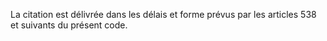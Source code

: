 La citation est délivrée dans les délais et forme prévus par les articles 538 et suivants du présent code.